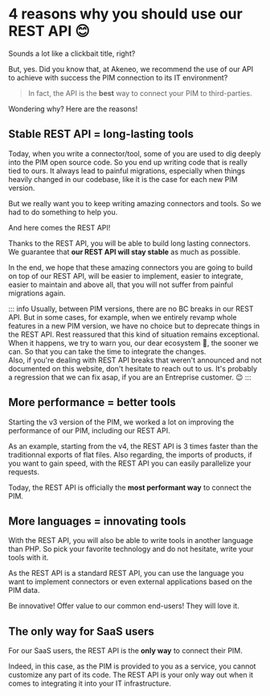 # 4 reasons why you should use our REST API 😊

Sounds a lot like a clickbait title, right?

But, yes. Did you know that, at Akeneo, we recommend the use of our API to achieve with success the PIM connection to its IT environment?

> In fact, the API is the **best** way to connect your PIM to third-parties.

Wondering why? Here are the reasons!

## Stable REST API = long-lasting tools

Today, when you write a connector/tool, some of you are used to dig deeply into the PIM open source code. So you end up writing code that is really tied to ours. It always lead to painful migrations, especially when things heavily changed in our codebase, like it is the case for each new PIM version.

But we really want you to keep writing amazing connectors and tools. So we had to do something to help you.

And here comes the REST API!

Thanks to the REST API, you will be able to build long lasting connectors. We guarantee that **our REST API will stay stable** as much as possible. 

In the end, we hope that these amazing connectors you are going to build on top of our REST API, will be easier to implement, easier to integrate, easier to maintain and above all, that you will not suffer from painful migrations again.

::: info
Usually, between PIM versions, there are no BC breaks in our REST API. But in some cases, for example, when we entirely revamp whole features in a new PIM version, we have no choice but to deprecate things in the REST API. Rest reassured that this kind of situation remains exceptional. When it happens, we try to warn you, our dear ecosystem 🥰, the sooner we can. So that you can take the time to integrate the changes.  
Also, if you're dealing with REST API breaks that weren't announced and not documented on this website, don't hesitate to reach out to us. It's probably a regression that we can fix asap, if you are an Entreprise customer. :wink:
:::


## More performance = better tools

Starting the v3 version of the PIM, we worked a lot on improving the performance of our PIM, including our REST API.

As an example, starting from the v4, the REST API is 3 times faster than the traditionnal exports of flat files.
Also regarding, the imports of products, if you want to gain speed, with the REST API you can easily parallelize your requests.

Today, the REST API is officially the **most performant way** to connect the PIM.

## More languages = innovating tools

With the REST API, you will also be able to write tools in another language than PHP. So pick your favorite technology and do not hesitate, write your tools with it.

As the REST API is a standard REST API, you can use the language you want to implement connectors or even external applications based on the PIM data.

Be innovative! Offer value to our common end-users! They will love it.

## The only way for SaaS users

For our SaaS users, the REST API is the **only way** to connect their PIM. 

Indeed, in this case, as the PIM is provided to you as a service, you cannot customize any part of its code. The REST API is your only way out when it comes to integrating it into your IT infrastructure.

